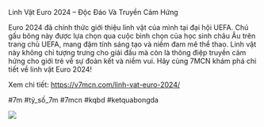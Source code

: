 Linh Vật Euro 2024 – Độc Đáo Và Truyền Cảm Hứng

Euro 2024 đã chính thức giới thiệu linh vật của mình tại đại hội UEFA. Chú gấu bông này được lựa chọn qua cuộc bình chọn của học sinh châu Âu trên trang chủ UEFA, mang đậm tính sáng tạo và niềm đam mê thể thao. Linh vật này không chỉ tượng trưng cho giải đấu mà còn là thông điệp truyền cảm hứng cho giới trẻ về sự đoàn kết và niềm vui. Hãy cùng 7MCN khám phá chi tiết về linh vật Euro 2024!

Xem chi tiết: https://v7mcn.com/linh-vat-euro-2024/

#7m #tỷ_số_7m #7mcn #kqbd #ketquabongda

![](https://g0v.hackmd.io/_uploads/BJbQ8UiwJg.jpg)
